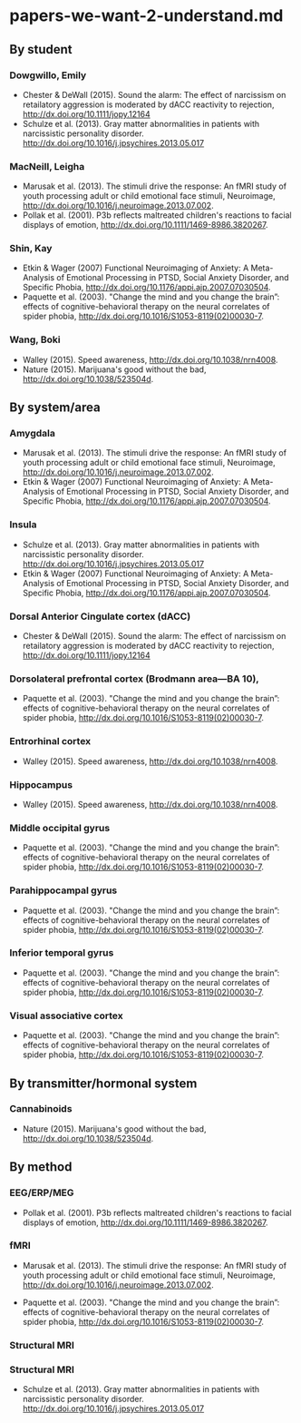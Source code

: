 # papers-we-want-2-understand.md

## By student

### Dowgwillo, Emily

- Chester & DeWall (2015). Sound the alarm: The effect of narcissism on retailatory aggression is moderated by dACC reactivity to rejection, <http://dx.doi.org/10.1111/jopy.12164>
- Schulze et al. (2013). Gray matter abnormalities in patients with narcissistic personality disorder. <http://dx.doi.org/10.1016/j.jpsychires.2013.05.017>

### MacNeill, Leigha 

- Marusak et al. (2013). The stimuli drive the response: An fMRI study of youth processing adult or child emotional face stimuli, Neuroimage, <http://dx.doi.org/10.1016/j.neuroimage.2013.07.002>.
- Pollak et al. (2001). P3b reflects maltreated children's reactions to facial displays of emotion, <http://dx.doi.org/10.1111/1469-8986.3820267>.

### Shin, Kay

- Etkin & Wager (2007) Functional Neuroimaging of Anxiety: A Meta-Analysis of Emotional Processing in PTSD, Social Anxiety Disorder, and Specific Phobia, <http://dx.doi.org/10.1176/appi.ajp.2007.07030504>.
- Paquette et al. (2003). "Change the mind and you change the brain”: effects of cognitive-behavioral therapy on the neural correlates of spider phobia, <http://dx.doi.org/10.1016/S1053-8119(02)00030-7>.

### Wang, Boki

- Walley (2015). Speed awareness, <http://dx.doi.org/10.1038/nrn4008>.
- Nature (2015). Marijuana's good without the bad, <http://dx.doi.org/10.1038/523504d>.

## By system/area

### Amygdala

- Marusak et al. (2013). The stimuli drive the response: An fMRI study of youth processing adult or child emotional face stimuli, Neuroimage, <http://dx.doi.org/10.1016/j.neuroimage.2013.07.002>.
- Etkin & Wager (2007) Functional Neuroimaging of Anxiety: A Meta-Analysis of Emotional Processing in PTSD, Social Anxiety Disorder, and Specific Phobia, <http://dx.doi.org/10.1176/appi.ajp.2007.07030504>.

### Insula

- Schulze et al. (2013). Gray matter abnormalities in patients with narcissistic personality disorder. <http://dx.doi.org/10.1016/j.jpsychires.2013.05.017>
- Etkin & Wager (2007) Functional Neuroimaging of Anxiety: A Meta-Analysis of Emotional Processing in PTSD, Social Anxiety Disorder, and Specific Phobia, <http://dx.doi.org/10.1176/appi.ajp.2007.07030504>.

### Dorsal Anterior Cingulate cortex (dACC)

- Chester & DeWall (2015). Sound the alarm: The effect of narcissism on retailatory aggression is moderated by dACC reactivity to rejection, <http://dx.doi.org/10.1111/jopy.12164>

### Dorsolateral prefrontal cortex (Brodmann area—BA 10), 

- Paquette et al. (2003). "Change the mind and you change the brain”: effects of cognitive-behavioral therapy on the neural correlates of spider phobia, <http://dx.doi.org/10.1016/S1053-8119(02)00030-7>.

### Entrorhinal cortex

- Walley (2015). Speed awareness, <http://dx.doi.org/10.1038/nrn4008>.

### Hippocampus

- Walley (2015). Speed awareness, <http://dx.doi.org/10.1038/nrn4008>.

### Middle occipital gyrus 

- Paquette et al. (2003). "Change the mind and you change the brain”: effects of cognitive-behavioral therapy on the neural correlates of spider phobia, <http://dx.doi.org/10.1016/S1053-8119(02)00030-7>.

### Parahippocampal gyrus 

- Paquette et al. (2003). "Change the mind and you change the brain”: effects of cognitive-behavioral therapy on the neural correlates of spider phobia, <http://dx.doi.org/10.1016/S1053-8119(02)00030-7>.

### Inferior temporal gyrus

- Paquette et al. (2003). "Change the mind and you change the brain”: effects of cognitive-behavioral therapy on the neural correlates of spider phobia, <http://dx.doi.org/10.1016/S1053-8119(02)00030-7>.

### Visual associative cortex

- Paquette et al. (2003). "Change the mind and you change the brain”: effects of cognitive-behavioral therapy on the neural correlates of spider phobia, <http://dx.doi.org/10.1016/S1053-8119(02)00030-7>.

## By transmitter/hormonal system

### Cannabinoids

- Nature (2015). Marijuana's good without the bad, <http://dx.doi.org/10.1038/523504d>.

## By method

### EEG/ERP/MEG

- Pollak et al. (2001). P3b reflects maltreated children's reactions to facial displays of emotion, <http://dx.doi.org/10.1111/1469-8986.3820267>.

### fMRI

- Marusak et al. (2013). The stimuli drive the response: An fMRI study of youth processing adult or child emotional face stimuli, Neuroimage, <http://dx.doi.org/10.1016/j.neuroimage.2013.07.002>.

- Paquette et al. (2003). "Change the mind and you change the brain”: effects of cognitive-behavioral therapy on the neural correlates of spider phobia, <http://dx.doi.org/10.1016/S1053-8119(02)00030-7>.
### Structural MRI

### Structural MRI

- Schulze et al. (2013). Gray matter abnormalities in patients with narcissistic personality disorder. <http://dx.doi.org/10.1016/j.jpsychires.2013.05.017>
